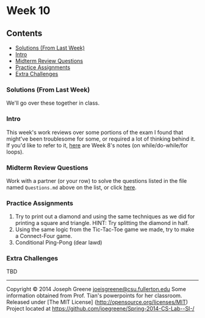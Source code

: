 # Week 10

## Contents
- [Solutions (From Last Week)](#solutions-from-last-week)
- [Intro](#intro)
- [Midterm Review Questions](#midterm-review-questions)
- [Practice Assignments](#practice-assignments)
- [Extra Challenges](#extra-challenges)

### Solutions (From Last Week)
We'll go over these together in class.

### Intro
This week's work reviews over some portions of the exam I found that might've been troublesome for some, or required a lot of thinking behind it. If you'd 
like to refer to it, [here](https://github.com/joegreene/Spring-2014-CS-Lab--SI-/tree/master/Week%208) are Week 8's notes (on while/do-while/for loops).

### Midterm Review Questions

Work with a partner (or your row) to solve the questions listed in the file named `Questions.md` above on the list, or click [here](questions.md).

### Practice Assignments
1. Try to print out a diamond and  using the same techniques as we did for printing a square and triangle. HINT: Try splitting the diamond in half.
2. Using the same logic from the Tic-Tac-Toe game we made, try to make a Connect-Four game.
3. Conditional Ping-Pong (dear lawd)

### Extra Challenges
TBD

-------------------------------------------------------------------------------
Copyright &copy; 2014 Joseph Greene <joeisgreene@csu.fullerton.edu>
Some information obtained from Prof. Tian's powerpoints for her classroom.
Released under [The MIT License] (http://opensource.org/licenses/MIT)  
Project located at <https://github.com/joegreene/Spring-2014-CS-Lab--SI-/>
